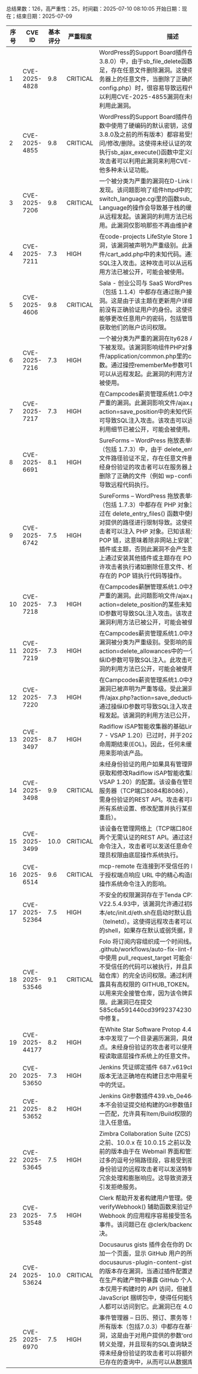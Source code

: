 总结果数：126，高严重性：25，时间戳：2025-07-10 08:10:05
开始日期：现在；结束日期：2025-07-09

| 序号 | CVE ID | 基本评分 | 严重程度 | 描述 | 参考资料 |
|-----|--------|------------|----------|-------------|------------|
| 1 | CVE-2025-4828 | 9.8  | CRITICAL | WordPress的Support Board插件在所有版本（包括3.8.0）中，由于sb_file_delete函数中的文件路径验证不足，存在任意文件删除漏洞。这使得攻击者能够删除服务器上的任意文件，当删除了正确的文件（如wp-config.php）时，很容易导致远程代码执行。攻击者可以利用CVE-2025-4855漏洞在未经身份验证的情况下利用此漏洞。 | [1]https://codecanyon.net/item/support-board-help-desk-and-chat/20359943<br>[2]https://www.wordfence.com/threat-intel/vulnerabilities/id/33989611-8640-4c33-a34e-14f10cd7286d?source=cve |
| 2 | CVE-2025-4855 | 9.8  | CRITICAL | WordPress的Support Board插件在sb_encryption()函数中使用了硬编码的默认密钥，这使得所有版本（包括3.8.0及之前的所有版本）都容易受到未经授权的数据访问/修改/删除。这使得未经认证的攻击者可以绕过授权并执行sb_ajax_execute()函数中定义的任意AJAX操作。攻击者可以利用此漏洞来利用CVE-2025-4828以及其他多种未认证功能。 | [1]https://codecanyon.net/item/support-board-help-desk-and-chat/20359943<br>[2]https://www.wordfence.com/threat-intel/vulnerabilities/id/afd48bc8-d490-4a3e-97fc-70cf008cbf66?source=cve |
| 3 | CVE-2025-7206 | 9.8  | CRITICAL | 一个被分类为严重的漏洞在D-Link DIR-825 2.10中被发现。该问题影响了组件httpd中的文件switch_language.cgi里的函数sub_410DDC。对参数Language的操作会导致基于栈的缓冲区溢出。攻击可能从远程发起。该漏洞的利用方法已经公开，可能会被使用。此漏洞仅影响那些不再由维护者支持的产品。 | [1]https://github.com/i-Corner/cve/issues/2<br>[2]https://vuldb.com/?ctiid.315155<br>[3]https://vuldb.com/?id.315155<br>[4]https://vuldb.com/?submit.607661<br>[5]https://www.dlink.com/<br>[6]https://github.com/i-Corner/cve/issues/2 |
| 4 | CVE-2025-7211 | 7.3  | HIGH | 在code-projects LifeStyle Store 1.0中发现了一个漏洞，该漏洞被声明为严重级别。此漏洞影响到文件/cart_add.php中的未知代码。通过操纵ID参数会导致SQL注入攻击。这种攻击可以从远程发起。该漏洞的利用方法已被公开，可能会被使用。 | [1]https://code-projects.org/<br>[2]https://github.com/18889016001/cve/issues/4<br>[3]https://vuldb.com/?ctiid.315160<br>[4]https://vuldb.com/?id.315160<br>[5]https://vuldb.com/?submit.607821 |
| 5 | CVE-2025-4606 | 9.8  | CRITICAL | Sala - 创业公司与 SaaS WordPress 主题在所有版本（包括 1.1.4）中都存在通过账户接管进行权限提升的漏洞。这是由于该主题在更新用户详细信息（如密码）之前没有正确验证用户的身份。这使得未经认证的攻击者能够更改任意用户的密码，包括管理员，并利用这一点获取他们的账户访问权限。 | [1]https://themeforest.net/item/sala-startup-saas-wordpress-theme/33843955?s_rank=4<br>[2]https://www.wordfence.com/threat-intel/vulnerabilities/id/aa385a1f-1623-4f0a-bb2f-d4564b8f91bf?source=cve |
| 6 | CVE-2025-7216 | 7.3  | HIGH | 一个被分类为严重的漏洞在lty628 Aidigu版本1.8.2及以下被发现。该漏洞影响组件PHP对象处理器中文件/application/common.php里的checkUserCookie函数。通过操控rememberMe参数可导致反序列化。攻击可以从远程发起。此漏洞的利用方法已被公开，可能会被使用。 | [1]https://note-hxlab.wetolink.com/share/Bon2P1OSuNDc<br>[2]https://vuldb.com/?ctiid.315165<br>[3]https://vuldb.com/?id.315165<br>[4]https://vuldb.com/?submit.608209 |
| 7 | CVE-2025-7217 | 7.3  | HIGH | 在Campcodes薪资管理系统1.0中发现了一个被分类为严重的漏洞。此漏洞影响文件/ajax.php?action=save_position中的未知代码。通过操纵ID参数可导致SQL注入攻击。该攻击可以远程发起。该漏洞的利用细节已被公开，可能会被使用。 | [1]https://github.com/falling-snow1/vuldb/issues/1<br>[2]https://vuldb.com/?ctiid.315166<br>[3]https://vuldb.com/?id.315166<br>[4]https://vuldb.com/?submit.608251<br>[5]https://www.campcodes.com/ |
| 8 | CVE-2025-6691 | 8.1  | HIGH | SureForms – WordPress 拖放表单构建插件在所有版本（包括 1.7.3）中，由于 delete_entry_files() 函数中的文件路径验证不足，存在任意文件删除漏洞。这使得未经身份验证的攻击者可以在服务器上删除任意文件，当删除了正确的文件（例如 wp-config.php）时，很容易导致远程代码执行。 | [1]https://plugins.trac.wordpress.org/browser/sureforms/trunk/admin/views/entries-list-table.php#L661<br>[2]https://plugins.trac.wordpress.org/changeset?sfp_email=&sfph_mail=&reponame=&old=3319753%40sureforms&new=3319753%40sureforms&sfp_email=&sfph_mail=<br>[3]https://wordpress.org/plugins/sureforms/<br>[4]https://www.wordfence.com/threat-intel/vulnerabilities/id/b4658546-bf57-414b-a3c9-bf7a5692c5fe?source=cve |
| 9 | CVE-2025-6742 | 7.5  | HIGH | SureForms – WordPress 拖放表单构建插件在所有版本（包括 1.7.3）中都存在 PHP 对象注入漏洞，该漏洞通过在 delete_entry_files() 函数中使用 file_exists() 而不对提供的路径进行限制导致。这使得未经身份验证的攻击者可以注入 PHP 对象。已知该易受攻击软件中没有 POP 链，这意味着除非网站上安装了包含 POP 链的其他插件或主题，否则此漏洞不会产生影响。如果目标系统上通过安装其他插件或主题存在 POP 链，那么它可能允许攻击者执行诸如删除任意文件、检索敏感数据或根据存在的 POP 链执行代码等操作。 | [1]https://plugins.trac.wordpress.org/changeset?sfp_email=&sfph_mail=&reponame=&old=3319753%40sureforms&new=3319753%40sureforms&sfp_email=&sfph_mail=<br>[2]https://wordpress.org/plugins/sureforms/<br>[3]https://www.wordfence.com/threat-intel/vulnerabilities/id/1de12d1c-5ac4-4f80-b33d-a689a6916ee0?source=cve |
| 10 | CVE-2025-7218 | 7.3  | HIGH | 在Campcodes薪酬管理系统1.0中发现了一个被分类为严重的漏洞。此问题影响文件/ajax.php?action=delete_position的某些未知处理过程。通过操纵ID参数可导致SQL注入攻击。该攻击可以远程发起。该漏洞利用方法已被公开，可能会被使用。 | [1]https://github.com/falling-snow1/vuldb/issues/2<br>[2]https://vuldb.com/?ctiid.315167<br>[3]https://vuldb.com/?id.315167<br>[4]https://vuldb.com/?submit.608252<br>[5]https://www.campcodes.com/ |
| 11 | CVE-2025-7219 | 7.3  | HIGH | 在Campcodes薪资管理系统1.0中发现了一个漏洞，该漏洞被分类为严重级别。受影响的是文件/ajax.php?action=delete_allowances中的一个未知函数。通过操纵ID参数可导致SQL注入。此攻击可以远程发起。该漏洞的利用方法已公开，可能会被使用。 | [1]https://github.com/skyrainoh/CVE/issues/7<br>[2]https://vuldb.com/?ctiid.315168<br>[3]https://vuldb.com/?id.315168<br>[4]https://vuldb.com/?submit.608263<br>[5]https://www.campcodes.com/ |
| 12 | CVE-2025-7220 | 7.3  | HIGH | 在Campcodes薪资管理系统1.0中发现了一个漏洞，该漏洞已被声明为严重等级。受此漏洞影响的是文件/ajax.php?action=save_deductions中的未知功能。通过操纵ID参数可导致SQL注入攻击。此类攻击可以远程发起。该漏洞的利用方法已公开，可能会被使用。 | [1]https://github.com/skyrainoh/CVE/issues/8<br>[2]https://vuldb.com/?ctiid.315169<br>[3]https://vuldb.com/?id.315169<br>[4]https://vuldb.com/?submit.608264<br>[5]https://www.campcodes.com/ |
| 13 | CVE-2025-3497 | 8.7  | HIGH | Radiflow iSAP智能收集器的基础Linux发行版（CentOS 7 - VSAP 1.20）已过时，并于2024年6月30日达到生命周期结束(EOL)。因此，任何未缓解的漏洞都可能被利用来影响该产品。 | [1]https://www.cvcn.gov.it/cvcn/cve/CVE-2025-3497 |
| 14 | CVE-2025-3498 | 9.9  | CRITICAL | 未经身份验证的用户如果具有管理网络访问权限，可以获取和修改Radiflow iSAP智能收集器（CentOS 7 - VSAP 1.20）的配置。该设备在管理网络上有两个Web服务器（TCP端口8084和8086），这些服务器暴露了无需身份验证的REST API。攻击者可以利用这些API访问所有系统设置、修改配置并执行某些命令（例如，系统重启）。 | [1]https://www.cvcn.gov.it/cvcn/cve/CVE-2025-3498 |
| 15 | CVE-2025-3499 | 10.0  | CRITICAL | 该设备在管理网络上（TCP端口8084和8086）暴露了两个无需认证的REST API。通过这些API利用操作系统命令注入，攻击者可以发送任意命令，这些命令将以管理员权限由底层操作系统执行。 | [1]https://www.cvcn.gov.it/cvcn/cve/CVE-2025-3499 |
| 16 | CVE-2025-6514 | 9.6  | CRITICAL | mcp-remote 在连接到不受信任的 MCP 服务器时，由于授权端点响应 URL 中的精心构造的输入，可能会受到操作系统命令注入的影响。 | [1]https://github.com/geelen/mcp-remote/commit/607b226a356cb61a239ffaba2fb3db1c9dea4bac<br>[2]https://jfrog.com/blog/2025-6514-critical-mcp-remote-rce-vulnerability<br>[3]https://research.jfrog.com/vulnerabilities/mcp-remote-command-injection-rce-jfsa-2025-001290844/ |
| 17 | CVE-2025-52364 | 7.5  | HIGH | 不安全的权限漏洞存在于Tenda CP3 Pro固件V22.5.4.93中，该漏洞允许通过初始化脚本/etc/init.d/eth.sh在启动时默认启用telnet服务（telnetd）。这使得远程攻击者可以通过网络连接到设备的shell，如果存在默认或弱凭据，则可能无需认证。 | [1]https://www.tendacn.com/product/download/cp3pro.html |
| 18 | CVE-2025-53546 | 9.1  | CRITICAL | Folo 将订阅内容组织成一个时间线。在 .github/workflows/auto-fix-lint-format-commit.yml 中使用 pull_request_target 可能会被攻击者利用，因为不受信任的代码可以被执行，并且具有对机密（来自基础仓库）的完全访问权限。通过利用该漏洞，有可能泄露具有高权限的 GITHUB_TOKEN。GITHUB_TOKEN 可以用来完全接管仓库，因为该令牌具有写入内容的权限。此漏洞已在提交 585c6a591440cd39f92374230ac5d65d7dd23d6a 中修复。 | [1]https://github.com/RSSNext/Folo/commit/585c6a591440cd39f92374230ac5d65d7dd23d6a<br>[2]https://github.com/RSSNext/Folo/security/advisories/GHSA-h87r-5w74-qfm4<br>[3]https://github.com/RSSNext/Folo/security/advisories/GHSA-h87r-5w74-qfm4 |
| 19 | CVE-2025-44177 | 8.2  | HIGH | 在White Star Software Protop 4.4.2-2024-11-27版本中发现了一个目录遍历漏洞，具体位于/pt3upd/端点。未经身份验证的攻击者可以使用编码的遍历序列远程读取底层操作系统上的任意文件。 | [1]https://gist.github.com/stSLAYER/4a2ecfbab1215a0be0dde59c4ac0122d<br>[2]https://protop.com |
| 20 | CVE-2025-53650 | 7.3  | HIGH | Jenkins 凭证绑定插件 687.v619cb_15e923f 及更早版本无法正确地在构建日志中用星号替换异常错误消息中的凭证。 | [1]https://www.jenkins.io/security/advisory/2025-07-09/#SECURITY-3499 |
| 21 | CVE-2025-53652 | 8.2  | HIGH | Jenkins Git参数插件439.vb_0e46ca_14534及更早版本不会验证提交给构建的Git参数值是否与提供的选项之一匹配，允许具有Item/Build权限的攻击者向Git参数中注入任意值。 | [1]https://www.jenkins.io/security/advisory/2025-07-09/#SECURITY-3419 |
| 22 | CVE-2025-53645 | 7.5  | HIGH | Zimbra Collaboration Suite (ZCS) 在 9.0.0 Patch 46 之前、10.0.x 在 10.0.15 之前以及 10.1.x 在 10.1.9 之前的版本由于在 Webmail 界面和管理控制台中不当处理过多的逗号分隔路径段，容易受到拒绝服务攻击。未经身份验证的远程攻击者可以发送特制的 GET 请求，触发冗余处理和膨胀响应。这导致资源无控制地消耗，从而引发拒绝服务。 | [1]https://wiki.zimbra.com/wiki/Security_Center<br>[2]https://wiki.zimbra.com/wiki/Zimbra_Releases/10.0.15#Security_Fixes<br>[3]https://wiki.zimbra.com/wiki/Zimbra_Releases/10.1.9#Security_Fixes<br>[4]https://wiki.zimbra.com/wiki/Zimbra_Releases/9.0.0/P46#Security_Fixes<br>[5]https://wiki.zimbra.com/wiki/Zimbra_Responsible_Disclosure_Policy<br>[6]https://wiki.zimbra.com/wiki/Zimbra_Security_Advisories |
| 23 | CVE-2025-53548 | 7.5  | HIGH | Clerk 帮助开发者构建用户管理。使用 verifyWebhook() 辅助函数来验证传入的 Clerk Webhook 的应用程序容易接受签名不正确的 Webhook 事件。该问题已在 @clerk/backend 2.4.0 中得到解决。 | [1]https://github.com/clerk/javascript/security/advisories/GHSA-9mp4-77wg-rwx9 |
| 24 | CVE-2025-53624 | 10.0  | CRITICAL | Docusaurus gists 插件会在你的 Docusaurus 实例中添加一个页面，显示 GitHub 用户的所有公开 gists。docusaurus-plugin-content-gists 版本在 4.0.0 之前的版本存在漏洞，当通过插件配置选项传递时，可能会在生产构建产物中暴露 GitHub 个人访问令牌。该令牌原本仅用于构建时的 API 访问，但被意外包含在客户端 JavaScript 捆绑包中，使得任何能够查看网站源代码的人都可以访问到它。此漏洞已在 4.0.0 版本中修复。 | [1]https://github.com/webbertakken/docusaurus-plugin-content-gists/commit/8d4230b82412edb215ddfa9e609d178510a5fe31<br>[2]https://github.com/webbertakken/docusaurus-plugin-content-gists/security/advisories/GHSA-qf34-qpr4-5pph |
| 25 | CVE-2025-6970 | 7.5  | HIGH | 事件管理器 – 日历、预订、票务等！WordPress插件在所有版本（包括7.0.3）中都存在基于时间的SQL注入漏洞，这是由于对用户提供的参数‘orderby’进行了不足的转义处理，并且现有的SQL查询缺乏充分的准备。这使得未经身份验证的攻击者可以将额外的SQL查询附加到已存在的查询中，从而可以从数据库中提取敏感信息。 | [1]https://plugins.trac.wordpress.org/browser/events-manager/tags/7.0.3/classes/em-object.php#L1060<br>[2]https://plugins.trac.wordpress.org/changeset/3321403/events-manager<br>[3]https://www.wordfence.com/threat-intel/vulnerabilities/id/7320c06e-a7a7-4ed0-93cd-e85d74bae73f?source=cve |